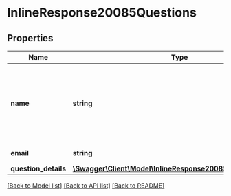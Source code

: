 # InlineResponse20085Questions

## Properties
Name | Type | Description | Notes
------------ | ------------- | ------------- | -------------
**name** | **string** | Name of the user. If \&quot;anonymous\&quot; option is enabled for the Q&amp;A, the participant&#39;s  information will be kept anonymous and the value of &#x60;name&#x60; field will be \&quot;Anonymous Attendee\&quot;. | [optional] 
**email** | **string** | Email address of the user. | [optional] 
**question_details** | [**\Swagger\Client\Model\InlineResponse20085QuestionDetails[]**](InlineResponse20085QuestionDetails.md) |  | [optional] 

[[Back to Model list]](../README.md#documentation-for-models) [[Back to API list]](../README.md#documentation-for-api-endpoints) [[Back to README]](../README.md)


